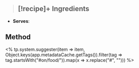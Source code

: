 
> [!recipe]+ Ingredients 
> - 

- **Serves**: 

## Method
<% tp.system.suggester(item => item, Object.keys(app.metadataCache.getTags()).filter(tag => tag.startsWith("#on/food/")).map(x => x.replace("#", ""))) %>